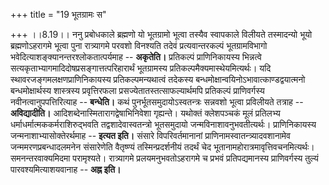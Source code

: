 +++
title = "19 भूतग्रामः स"

+++
।।8.19।। ननु प्रबोधकाले ब्रह्मणो यो भूतग्रामो भूत्वा तस्यैव स्वापकाले
विलीयते तस्मादन्यो भूयो ब्रह्मणोऽहरागमे भूत्वा पुना रात्र्यागमे परवशो
विनश्यति तदेवं प्रत्यवान्तरकल्पं भूतग्रामविभागो
भवेदित्याशङ्क्यानन्तरश्लोकतात्पर्यमाह -- **अकृतेति।** प्रतिकल्पं
प्राणिनिकायस्य भिन्नत्वे सत्यकृताभ्यागमादिदोषप्रसङ्गात्तत्परिहारार्थं
भूतग्रामस्य प्रतिकल्पमैक्यमास्थेयमित्यर्थः। यदि
स्थावरजङ्गमलक्षणप्राणिनिकायस्य प्रतिकल्पमन्यथात्वं तदेकस्य
बन्धमोक्षान्वयिनोऽभावात्काण्डद्वयात्मनो बन्धमोक्षार्थस्य शास्त्रस्य
प्रवृत्तिरफला प्रसज्येतातस्तत्साफल्यार्थमपि प्रतिकल्पं प्राणिवर्गस्य
नवीनत्वानुपपत्तिरित्याह -- **बन्धेति।** कथं पुनर्भूतसमुदायोऽस्वतन्त्रः
सन्नवशो भूत्वा प्रविलीयते तत्राह -- **अविद्यादीति।**
आदिशब्देनास्मितारागद्वेषाभिनिवेशा गृह्यन्ते। यथोक्तं क्लेशपञ्चकं मूलं
प्रतिलभ्य धर्माधर्मात्मककर्मराशिरुद्भवति तद्वशादेवास्वतन्त्रो भूतसमुदायो
जन्मविनाशावनुभवतीत्यर्थः। प्राणिनिकायस्य जन्मनाशाभ्यासोक्तेरर्थमाह --
**इत्यत इति।** संसारे विपरिवर्तमानानां प्राणिनामस्वातन्त्र्यादवशानामेव
जन्ममरणप्रबन्धादलमनेन संसारेणेति वैतृष्ण्यं तस्मिन्प्रदर्शनीयं तदर्थं
चेद भूतानामहोरात्रमावृत्तिवचनमित्यर्थः। समनन्तरवाक्यमिदमा परामृश्यते।
रात्र्यागमे प्रलयमनुभवतोऽहरागमे च प्रभवं प्रतिपद्यमानस्य प्राणिवर्गस्य
तुल्यं पारवश्यमित्याशयवानाह -- **अह्न इति।**
